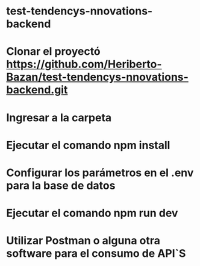 # test-tendencys-nnovations-backend

# Clonar el proyectó https://github.com/Heriberto-Bazan/test-tendencys-nnovations-backend.git

# Ingresar a la carpeta 

# Ejecutar el comando npm install

# Configurar los parámetros en el .env para la base de datos

# Ejecutar el comando npm run dev 

# Utilizar Postman o alguna otra software  para el consumo de API`S
